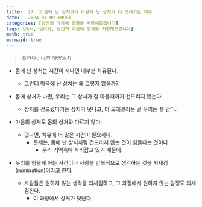 ```yaml
---
title:  27. 🤕 몸에 난 상처보다 마음에 난 상처가 더 오래가는 이유
date:   2024-04-09 +0901
categories: [당신의 마음에 영화를 처방해드립니다]
tags: [독서, 심리학, 당신의 마음에 영화를 처방해드립니다]
math: true
mermaid: true
---
```


> *드라마 : 나의 해방일지*

- 몸에 난 상처는 시간이 지나면 대부분 치유된다.
    - 그런데 마음에 난 상처는 왜 그렇지 않을까?

- 몸에 상처가 나면, 우리는 그 상처가 잘 아물때까지 건드리지 않는다.
    - 상처를 건드렸다가는 상처가 덧나고, 더 오래걸리는 걸 우리는 잘 안다.
- 마음의 상처도 몸의 상처와 다르지 않다.
    - 덧나면, 치유에 더 많은 시간이 필요하다.
        - 문제는, 몸에 난 상처처럼 건드리지 않는 것이 힘들다는 것이다.
            - 우리 기억속에 자리잡고 있기 때문에.
    
- 우리를 힘들게 하는 사건이나 사람을 반복적으로 생각하는 것을 되새김(rumination)이라고 한다.
    - 사람들은 원하지 않는 생각을 되새김하고, 그 과정에서 원하지 않는 감정도 되새김한다.
        - 이 과정에서 상처가 덧난다.
